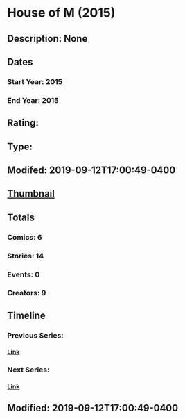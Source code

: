 # House of M (2015)
## Description: None
## Dates
### Start Year: 2015
### End Year: 2015
## Rating: 
## Type: 
## Modifed: 2019-09-12T17:00:49-0400
## [Thumbnail](http://i.annihil.us/u/prod/marvel/i/mg/6/10/55ae6734ad070.jpg)
## Totals
### Comics: 6
### Stories: 14
### Events: 0
### Creators: 9
## Timeline
### Previous Series: 
#### [Link]()
### Next Series: 
#### [Link]()
## Modified: 2019-09-12T17:00:49-0400